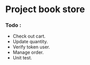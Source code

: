 # Project book store 
### Todo :
- Check out cart.
- Update quantity.
- Verify token user.
- Manage order.
- Unit test.
